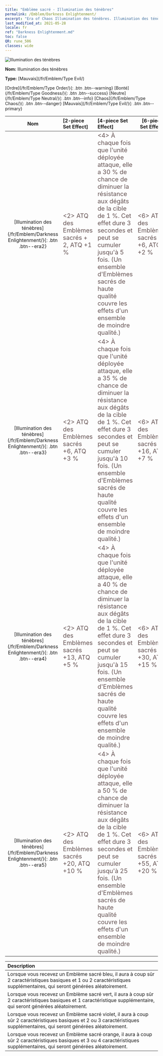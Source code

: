 ```yaml
---
title: "Emblème sacré - Illumination des ténèbres"
permalink: /Emblem/Darkness Enlightenment/
excerpt: "Era of Chaos Illumination des ténèbres. Illumination des ténèbres. Era of Chaos Emblème sacré Illumination des ténèbres. Era of Chaos Mauvais Illumination des ténèbres"
last_modified_at: 2021-05-28
locale: fr
ref: "Darkness Enlightenment.md"
toc: false
QR: rune_506
classes: wide
---
```


  ![Illumination des ténèbres](/images/r/rune_icon_506.png)

 **Nom:** Illumination des ténèbres

 **Type:** [Mauvais](/fr/Emblem/Type Evil/)

  [Ordre](/fr/Emblem/Type Order/){: .btn .btn--warning}   [Bonté](/fr/Emblem/Type Goodness/){: .btn .btn--success}   [Neutre](/fr/Emblem/Type Neutral/){: .btn .btn--info}   [Chaos](/fr/Emblem/Type Chaos/){: .btn .btn--danger}   [Mauvais](/fr/Emblem/Type Evil/){: .btn .btn--primary} 

  |  Nom    | [2-piece Set Effect] | [4-piece Set Effect] | [6-piece Set Effect]  | 
  |:-----------------------:|:-------------------|:-----------------|----------------| 
  | [Illumination des ténèbres](/fr/Emblem/Darkness Enlightenment/){: .btn .btn--era2} | <span style="color: #645252;font-size:20px">&lt;2&gt; ATQ des Emblèmes sacrés + 2, ATQ +1 %</span> | <span style="color: #645252;font-size:20px">&lt;4&gt; À chaque fois que l'unité déployée attaque, elle a 30 % de chance de diminuer la résistance aux dégâts de la cible de 1 %. Cet effet dure 3 secondes et peut se cumuler jusqu'à 5 fois. (Un ensemble d'Emblèmes sacrés de haute qualité couvre les effets d'un ensemble de moindre qualité.)</span> | <span style="color: #645252;font-size:20px">&lt;6&gt; ATQ des Emblèmes sacrés +6, ATQ +2 %</span> | 
  | [Illumination des ténèbres](/fr/Emblem/Darkness Enlightenment/){: .btn .btn--era3} | <span style="color: #645252;font-size:20px">&lt;2&gt; ATQ des Emblèmes sacrés +6, ATQ +3 %</span> | <span style="color: #645252;font-size:20px">&lt;4&gt; À chaque fois que l'unité déployée attaque, elle a 35 % de chance de diminuer la résistance aux dégâts de la cible de 1 %. Cet effet dure 3 secondes et peut se cumuler jusqu'à 10 fois. (Un ensemble d'Emblèmes sacrés de haute qualité couvre les effets d'un ensemble de moindre qualité.)</span> | <span style="color: #645252;font-size:20px">&lt;6&gt; ATQ des Emblèmes sacrés +16, ATQ +7 %</span> | 
  | [Illumination des ténèbres](/fr/Emblem/Darkness Enlightenment/){: .btn .btn--era4} | <span style="color: #645252;font-size:20px">&lt;2&gt; ATQ des Emblèmes sacrés +13, ATQ +5 %</span> | <span style="color: #645252;font-size:20px">&lt;4&gt; À chaque fois que l'unité déployée attaque, elle a 40 % de chance de diminuer la résistance aux dégâts de la cible de 1 %. Cet effet dure 3 secondes et peut se cumuler jusqu'à 15 fois. (Un ensemble d'Emblèmes sacrés de haute qualité couvre les effets d'un ensemble de moindre qualité.)</span> | <span style="color: #645252;font-size:20px">&lt;6&gt; ATQ des Emblèmes sacrés +30, ATQ +15 %</span> | 
  | [Illumination des ténèbres](/fr/Emblem/Darkness Enlightenment/){: .btn .btn--era5} | <span style="color: #645252;font-size:20px">&lt;2&gt; ATQ des Emblèmes sacrés +20, ATQ +10 %</span> | <span style="color: #645252;font-size:20px">&lt;4&gt; À chaque fois que l'unité déployée attaque, elle a 50 % de chance de diminuer la résistance aux dégâts de la cible de 1 %. Cet effet dure 3 secondes et peut se cumuler jusqu'à 25 fois. (Un ensemble d'Emblèmes sacrés de haute qualité couvre les effets d'un ensemble de moindre qualité.)</span> | <span style="color: #645252;font-size:20px">&lt;6&gt; ATQ des Emblèmes sacrés +55, ATQ +20 %</span> | 

  |         Description            | 
  |:-------------------------------|
  | Lorsque vous recevez un Emblème sacré bleu, il aura à coup sûr 2 caractéristiques basiques et 1 ou 2 caractéristiques supplémentaires, qui seront générées aléatoirement. |
  | Lorsque vous recevez un Emblème sacré vert, il aura à coup sûr 2 caractéristiques basiques et 1 caractéristique supplémentaire, qui seront générées aléatoirement. |
  | Lorsque vous recevez un Emblème sacré violet, il aura à coup sûr 2 caractéristiques basiques et 2 ou 3 caractéristiques supplémentaires, qui seront générées aléatoirement. |
  | Lorsque vous recevez un Emblème sacré orange, il aura à coup sûr 2 caractéristiques basiques et 3 ou 4 caractéristiques supplémentaires, qui seront générées aléatoirement. |
